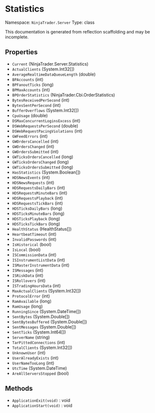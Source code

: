 # Statistics

Namespace: `NinjaTrader.Server`
Type: class

This documentation is generated from reflection scaffolding and may be incomplete.

## Properties
- `Current` (NinjaTrader.Server.Statistics)
- `ActualClients` (System.Int32[])
- `AverageRealtimeDataQueueLength` (double)
- `BPAccounts` (int)
- `BPFanoutTicks` (long)
- `BPMaxAccounts` (int)
- `BPOrderStatistics` (NinjaTrader.Cbi.OrderStatistics)
- `BytesReceivedPerSecond` (int)
- `BytesSentPerSecond` (int)
- `BufferOverflows` (System.Int32[])
- `CpuUsage` (double)
- `DSMaxConcurrentLoginsExcess` (int)
- `DSWebRequestsPerSecond` (double)
- `DSWebRequestPacingViolations` (int)
- `GWFeedErrors` (int)
- `GWOrdersCancelled` (int)
- `GWOrdersChanged` (int)
- `GWOrdersSubmitted` (int)
- `GWTicksOrdersCancelled` (long)
- `GWTicksOrdersChanged` (long)
- `GWTicksOrdersSubmitted` (long)
- `HasStatistics` (System.Boolean[])
- `HDSNewsEvents` (int)
- `HDSNewsRequests` (int)
- `HDSRequestsDailyBars` (int)
- `HDSRequestsMinuteBars` (int)
- `HDSRequestsPlayback` (int)
- `HDSRequestsTickBars` (int)
- `HDSTicksDailyBars` (long)
- `HDSTicksMinuteBars` (long)
- `HDSTicksPlayback` (long)
- `HDSTicksTickBars` (long)
- `HealthStatus` (HealthStatus[])
- `HeartbeatTimeout` (int)
- `InvalidPasswords` (int)
- `IsHistorical` (bool)
- `IsLocal` (bool)
- `ISCommissionData` (int)
- `ISInstrumentListData` (int)
- `ISMasterInstrumentData` (int)
- `ISMessages` (int)
- `ISRiskData` (int)
- `ISRollovers` (int)
- `ISTradingHoursData` (int)
- `MaxActualClients` (System.Int32[])
- `ProtocolError` (int)
- `RamAvailable` (long)
- `RamUsage` (long)
- `RunningSince` (System.DateTime[])
- `SentBytes` (System.Double[])
- `SentBytesBuffered` (System.Double[])
- `SentMessages` (System.Double[])
- `SentTicks` (System.Int64[])
- `ServerName` (string)
- `TarPittedConnections` (int)
- `TotalClients` (System.Int32[])
- `UnknownUser` (int)
- `UserAlreadyExists` (int)
- `UserNameTooLong` (int)
- `UtcTime` (System.DateTime)
- `AreAllServersStopped` (bool)

## Methods
- `ApplicationExit(void)` : void
- `ApplicationStart(void)` : void

